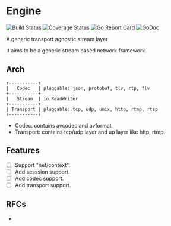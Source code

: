 # Engine

[![Build Status](https://travis-ci.org/osrtss/engine.svg)](https://travis-ci.org/osrtss/engine) [![Coverage Status](https://coveralls.io/repos/github/osrtss/engine/badge.svg?branch=master)](https://coveralls.io/github/osrtss/engine?branch=master) [![Go Report Card](https://goreportcard.com/badge/github.com/osrtss/engine)](https://goreportcard.com/report/github.com/osrtss/engine) [![GoDoc](https://godoc.org/github.com/osrtss/engine?status.svg)](https://godoc.org/github.com/osrtss/engine)

A generic transport agnostic stream layer

It aims to be a generic stream based network framework.

## Arch

```
+-----------+
|   Codec   | pluggable: json, protobuf, tlv, rtp, flv
+-----------+
|   Stream  | io.ReadWriter
+-----------+
| Transport | pluggable: tcp, udp, unix, http, rtmp, rtsp
+-----------+
```

* Codec: contains avcodec and avformat.
* Transport: contains tcp/udp layer and up layer like http, rtmp.

## Features
- [ ] Support "net/context".
- [ ] Add sesssion support.
- [ ] Add codec support.
- [ ] Add transport support.

## RFCs
* 

